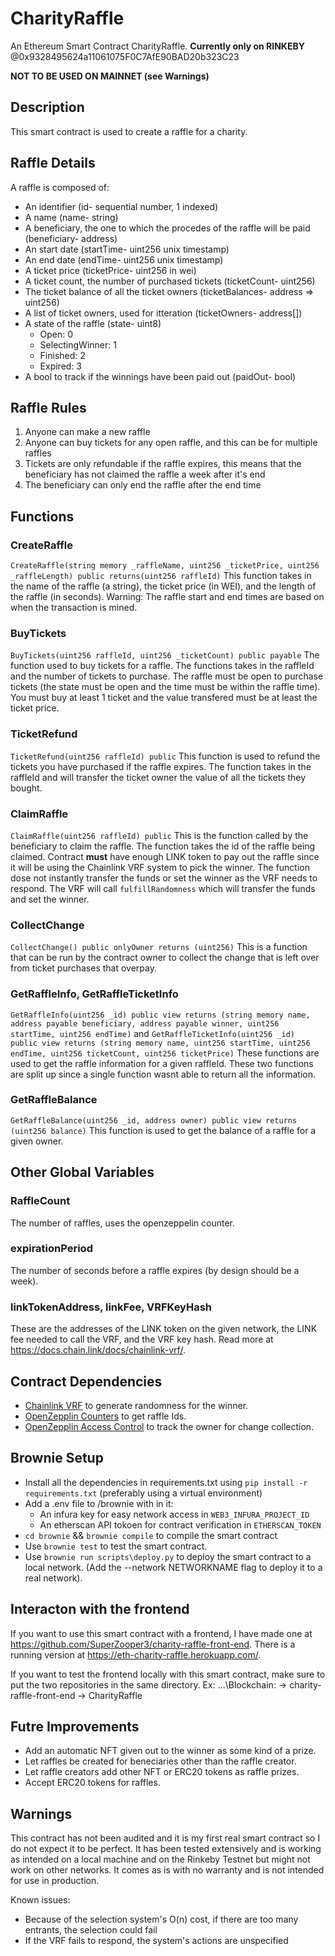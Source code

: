 # CharityRaffle
 An Ethereum Smart Contract CharityRaffle.
 **Currently only on RINKEBY** @0x9328495624a11061075F0C7AfE90BAD20b323C23 
 
 **NOT TO BE USED ON MAINNET (see Warnings)**

## Description
This smart contract is used to create a raffle for a charity.

## Raffle Details
A raffle is composed of:
- An identifier (id- sequential number, 1 indexed)
- A name (name- string)
- A beneficiary, the one to which the procedes of the raffle will be paid (beneficiary- address)
- An start date (startTime- uint256 unix timestamp)
- An end date (endTime- uint256 unix timestamp)
- A ticket price (ticketPrice- uint256 in wei)
- A ticket count, the number of purchased tickets (ticketCount- uint256)
- The ticket balance of all the ticket owners (ticketBalances- address => uint256)
- A list of ticket owners, used for itteration (ticketOwners- address[])
- A state of the raffle (state- uint8)
  - Open: 0
  - SelectingWinner: 1
  - Finished: 2
  - Expired: 3
- A bool to track if the winnings have been paid out (paidOut- bool)

## Raffle Rules
1. Anyone can make a new raffle
2. Anyone can buy tickets for any open raffle, and this can be for multiple raffles
3. Tickets are only refundable if the raffle expires, this means that the beneficiary has not claimed the raffle a week after it's end
4. The beneficiary can only end the raffle after the end time

## Functions
### CreateRaffle
`CreateRaffle(string memory _raffleName, uint256 _ticketPrice, uint256 _raffleLength) public returns(uint256 raffleId)`
This function takes in the name of the raffle (a string), the ticket price (in WEI), and the length of the raffle (in seconds).
Warning: The raffle start and end times are based on when the transaction is mined.

### BuyTickets
`BuyTickets(uint256 raffleId, uint256 _ticketCount) public payable`
The function used to buy tickets for a raffle.
The functions takes in the raffleId and the number of tickets to purchase.
The raffle must be open to purchase tickets (the state must be open and the time must be within the raffle time).
You must buy at least 1 ticket and the value transfered must be at least the ticket price.

### TicketRefund
`TicketRefund(uint256 raffleId) public`
This function is used to refund the tickets you have purchased if the raffle expires.
The function takes in the raffleId and will transfer the ticket owner the value of all the tickets they bought.

### ClaimRaffle
`ClaimRaffle(uint256 raffleId) public`
This is the function called by the beneficiary to claim the raffle.
The function takes the id of the raffle being claimed. 
Contract **must** have enough LINK token to pay out the raffle since it will be using the Chainlink VRF system to pick the winner.
The function dose not instantly transfer the funds or set the winner as the VRF needs to respond.
The VRF will call `fulfillRandomness` which will transfer the funds and set the winner.

### CollectChange
`CollectChange() public onlyOwner returns (uint256)`
This is a function that can be run by the contract owner to collect the change that is left over from ticket purchases that overpay.

### GetRaffleInfo, GetRaffleTicketInfo
`GetRaffleInfo(uint256 _id) public view returns (string memory name, address payable beneficiary, address payable winner, uint256 startTime, uint256 endTime)`
and
`GetRaffleTicketInfo(uint256 _id) public view returns (string memory name, uint256 startTime, uint256 endTime, uint256 ticketCount, uint256 ticketPrice)`
These functions are used to get the raffle information for a given raffleId. These two functions are split up since a single function wasnt able to return all the information.

### GetRaffleBalance
`GetRaffleBalance(uint256 _id, address owner) public view returns (uint256 balance)`
This function is used to get the balance of a raffle for a given owner.

## Other Global Variables
### RaffleCount
The number of raffles, uses the openzeppelin counter.

### expirationPeriod
The number of seconds before a raffle expires (by design should be a week).

### linkTokenAddress, linkFee, VRFKeyHash
These are the addresses of the LINK token on the given network, the LINK fee needed to call the VRF, and the VRF key hash.
Read more at https://docs.chain.link/docs/chainlink-vrf/.

## Contract Dependencies
- [Chainlink VRF](https://docs.chain.link/docs/chainlink-vrf/) to generate randomness for the winner.
- [OpenZepplin Counters](https://docs.openzeppelin.com/contracts/4.x/api/utils#Counters) to get raffle Ids.
- [OpenZepplin Access Control](https://docs.openzeppelin.com/contracts/4.x/access-control) to track the owner for change collection.

## Brownie Setup
- Install all the dependencies in requirements.txt using `pip install -r requirements.txt` (preferably using a virtual environment)
- Add a .env file to /brownie with in it:
  - An infura key for easy network access in `WEB3_INFURA_PROJECT_ID` 
  - An etherscan API tokoen for contract verification in `ETHERSCAN_TOKEN`
- `cd brownie` && `brownie compile` to compile the smart contract
- Use `brownie test` to test the smart contract.
- Use `brownie run scripts\deploy.py` to deploy the smart contract to a local network. (Add the --network NETWORKNAME flag to deploy it to a real network).

## Interacton with the frontend
If you want to use this smart contract with a frontend, I have made one at https://github.com/SuperZooper3/charity-raffle-front-end. There is a running version at https://eth-charity-raffle.herokuapp.com/.

If you want to test the frontend locally with this smart contract, make sure to put the two repositories in the same directory. Ex:
...\Blockchain:
  -> charity-raffle-front-end
  -> CharityRaffle

## Futre Improvements
- Add an automatic NFT given out to the winner as some kind of a prize.
- Let raffles be created for beneciaries other than the raffle creator.
- Let raffle creators add other NFT or ERC20 tokens as raffle prizes.
- Accept ERC20 tokens for raffles.

## Warnings
This contract has not been audited and it is my first real smart contract so I do not expect it to be perfect. It has been tested extensively and is working as intended on a local machine and on the Rinkeby Testnet but might not work on other networks.
It comes as is with no warranty and is not intended for use in production.

Known issues:
- Because of the selection system's O(n) cost, if there are too many entrants, the selection could fail
- If the VRF fails to respond, the system's actions are unspecified
